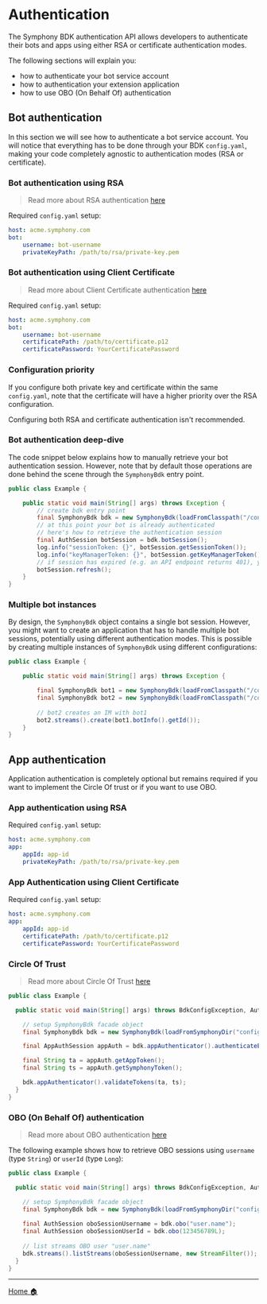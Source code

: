 # Authentication
The Symphony BDK authentication API allows developers to authenticate their bots and apps using either RSA or
certificate authentication modes.

The following sections will explain you: 
- how to authenticate your bot service account
- how to authentication your extension application
- how to use OBO (On Behalf Of) authentication

## Bot authentication
In this section we will see how to authenticate a bot service account. You will notice that everything has to be done 
through your BDK `config.yaml`, making your code completely agnostic to authentication modes (RSA or certificate).

### Bot authentication using RSA
> Read more about RSA authentication [here](https://developers.symphony.com/symphony-developer/docs/rsa-bot-authentication-workflow)

Required `config.yaml` setup: 
```yaml
host: acme.symphony.com
bot:
    username: bot-username
    privateKeyPath: /path/to/rsa/private-key.pem
```

### Bot authentication using Client Certificate
> Read more about Client Certificate authentication [here](https://developers.symphony.com/symphony-developer/docs/bot-authentication-workflow-1)

Required `config.yaml` setup: 
```yaml
host: acme.symphony.com
bot:
    username: bot-username
    certificatePath: /path/to/certificate.p12
    certificatePassword: YourCertificatePassword
```

### Configuration priority
If you configure both private key and certificate within the same `config.yaml`, note that the certificate will have
a higher priority over the RSA configuration.

Configuring both RSA and certificate authentication isn't recommended. 

### Bot authentication deep-dive
The code snippet below explains how to manually retrieve your bot authentication session. However, note that by default 
those operations are done behind the scene through the `SymphonyBdk` entry point.
```java
public class Example {

    public static void main(String[] args) throws Exception { 
        // create bdk entry point
        final SymphonyBdk bdk = new SymphonyBdk(loadFromClasspath("/config.yaml"));
        // at this point your bot is already authenticated
        // here's how to retrieve the authentication session
        final AuthSession botSession = bdk.botSession();
        log.info("sessionToken: {}", botSession.getSessionToken());
        log.info("keyManagerToken: {}", botSession.getKeyManagerToken());
        // if session has expired (e.g. an API endpoint returns 401), you can manually trigger a re-auth
        botSession.refresh();
    }
}
```

### Multiple bot instances
By design, the `SymphonyBdk` object contains a single bot session. However, you might want to create an application that
has to handle multiple bot sessions, potentially using different authentication modes. This is possible by creating 
multiple instances of `SymphonyBdk` using different configurations:
```java
public class Example {

    public static void main(String[] args) throws Exception { 

        final SymphonyBdk bot1 = new SymphonyBdk(loadFromClasspath("/config-bot1.yaml"));
        final SymphonyBdk bot2 = new SymphonyBdk(loadFromClasspath("/config-bot2.yaml"));
        
        // bot2 creates an IM with bot1
        bot2.streams().create(bot1.botInfo().getId());
    }
}
```

## App authentication
Application authentication is completely optional but remains required if you want to implement the Circle Of trust 
or if you want to use OBO.

### App authentication using RSA

Required `config.yaml` setup: 
```yaml
host: acme.symphony.com
app:
    appId: app-id
    privateKeyPath: /path/to/rsa/private-key.pem
```

### App Authentication using Client Certificate

Required `config.yaml` setup: 
```yaml
host: acme.symphony.com
app:
    appId: app-id
    certificatePath: /path/to/certificate.p12
    certificatePassword: YourCertificatePassword
```

### Circle Of Trust
> Read more about Circle Of Trust [here](https://developers.symphony.com/extension/docs/application-authentication#section-application-authentication-sequence)

```java
public class Example {

  public static void main(String[] args) throws BdkConfigException, AuthInitializationException, AuthUnauthorizedException {

    // setup SymphonyBdk facade object
    final SymphonyBdk bdk = new SymphonyBdk(loadFromSymphonyDir("config.yaml"));

    final AppAuthSession appAuth = bdk.appAuthenticator().authenticateExtensionApp("appToken");

    final String ta = appAuth.getAppToken();
    final String ts = appAuth.getSymphonyToken();

    bdk.appAuthenticator().validateTokens(ta, ts);
  }
}
```

### OBO (On Behalf Of) authentication
> Read more about OBO authentication [here](https://developers.symphony.com/symphony-developer/docs/obo-overview)

The following example shows how to retrieve OBO sessions using `username` (type `String`) or `userId` (type `Long`):
```java
public class Example {

  public static void main(String[] args) throws BdkConfigException, AuthInitializationException, AuthUnauthorizedException {

    // setup SymphonyBdk facade object
    final SymphonyBdk bdk = new SymphonyBdk(loadFromSymphonyDir("config.yaml"));
    
    final AuthSession oboSessionUsername = bdk.obo("user.name");
    final AuthSession oboSessionUserId = bdk.obo(123456789L);
    
    // list streams OBO user "user.name"
    bdk.streams().listStreams(oboSessionUsername, new StreamFilter());
  }
}
```
----
[Home :house:](./index.md)
